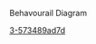 Behavourail Diagram

[3-573489ad7d](https://user-images.githubusercontent.com/49491210/142766039-faec827e-b50c-4e90-a510-f7f8c25780f0.jpg)
